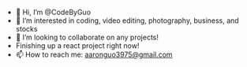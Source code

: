 - 👋 Hi, I’m @CodeByGuo
- 👀 I’m interested in coding, video editing, photography, business, and stocks
- 💞️ I’m looking to collaborate on any projects!
- Finishing up a react project right now!
- 📫 How to reach me: aaronguo3975@gmail.com

<!---

You can click the Preview link to take a look at your changes.
--->
